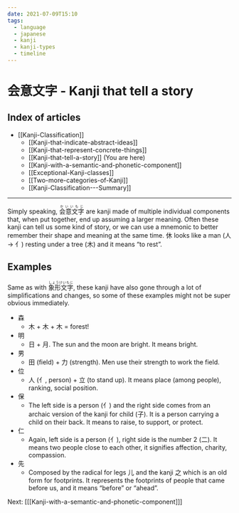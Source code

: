 ```yaml
---
date: 2021-07-09T15:10
tags:
  - language
  - japanese
  - kanji
  - kanji-types
  - timeline
---
```


# 会意文字 - Kanji that tell a story

## Index of articles

 * [[Kanji-Classification]]
   * [[Kanji-that-indicate-abstract-ideas]]
   * [[Kanji-that-represent-concrete-things]]
   * [[Kanji-that-tell-a-story]] (You are here)
   * [[Kanji-with-a-semantic-and-phonetic-component]]
   * [[Exceptional-Kanji-classes]]
   * [[Two-more-categories-of-Kanji]]
   * [[Kanji-Classification---Summary]]

---

Simply speaking, <ruby>会意文字<rt>かいいもじ</rt></ruby> are kanji made of
multiple individual components that, when put together, end up assuming a larger
meaning. Often these kanji can tell us some kind of story, or we can use a
mnemonic to better remember their shape and meaning at the same time. 休 looks
like a man (人 -> 亻) resting under a tree (木) and it means “to rest”.

## Examples

Same as with <ruby>象形文字<rt>しょうけいもじ</rt></ruby>, these kanji have also
gone through a lot of simplifications and changes, so some of these examples
might not be super obvious immediately.

 * 森
   * 木 + 木 + 木 = forest!
 * 明
   * 日 + 月. The sun and the moon are bright. It means bright.
 * 男
   * 田 (field) + 力 (strength). Men use their strength to work the field.
 * 位
   * 人 (亻, person) + 立 (to stand up). It means place (among people), ranking,
     social position.
 * 保
   * The left side is a person (亻) and the right side comes from an archaic
     version of the kanji for child (子). It is a person carrying a child on
     their back. It means to raise, to support, or protect.
 * 仁
   * Again, left side is a person (亻), right side is the number 2 (二). It
     means two people close to each other, it signifies affection, charity,
     compassion.
 * 先
   * Composed by the radical for legs 儿 and the kanji 之 which is an old form
     for footprints. It represents the footprints of people that came before us,
     and it means “before” or “ahead”.

Next: [[[Kanji-with-a-semantic-and-phonetic-component]]]
